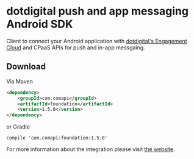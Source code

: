 # dotdigital push and app messaging Android SDK 

Client to connect your Android application with [dotdigital's Engagement Cloud](http://dotdigital.com/) and CPaaS APIs for push and in-app messgaing.

## Download

Via Maven 

```xml
<dependency>
    <groupId>com.comapi</groupId>
    <artifactId>foundation</artifactId>
    <version>1.5.0</version>
</dependency>
```

or Gradle

```
compile 'com.comapi:foundation:1.5.0'
```

For more information about the integration please visit [the website](http://docs.cpaas.dotdigital.com/reference#one-sdk-android-overview).
